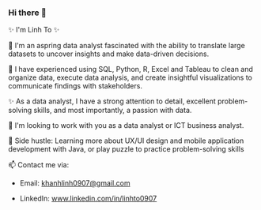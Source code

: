 ### Hi there 👋

✨ I'm Linh To ✨

🌱 I'm an aspring data analyst fascinated with the ability to translate large datasets to uncover insights and make data-driven decisions.

💪 I have experienced using SQL, Python, R, Excel and Tableau to clean and organize data, execute data analysis, and create insightful visualizations to communicate findings with stakeholders.

✨ As a data analyst, I have a strong attention to detail, excellent problem-solving skills, and most importantly, a passion with data.

🔎 I'm looking to work with you as a data analyst or ICT business analyst.

🧩 Side hustle: Learning more about UX/UI design and mobile application development with Java, or play puzzle to practice problem-solving skills

📫 Contact me via:

- Email: khanhlinh0907@gmail.com

- LinkedIn: www.linkedin.com/in/linhto0907
